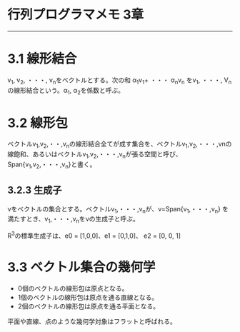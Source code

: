 # 行列プログラマメモ 3章

---
# 3.1 線形結合
v<sub>1</sub>, v<sub>2</sub>, ・・・, v<sub>n</sub>をベクトルとする。次の和
α<sub>1</sub>v<sub>1</sub>+ ・・・ α<sub>n</sub>v<sub>n</sub> をv<sub>1</sub>, ・・・, V<sub>n</sub>の線形結合という。α<sub>1</sub>, α<sub>2</sub>を係数と呼ぶ。

# 3.2 線形包
ベクトルv<sub>1</sub>,v<sub>2</sub>,・・,v<sub>n</sub>の線形結合全てが成す集合を、ベクトルv<sub>1</sub>,v<sub>2</sub>,・・・,vnの線飽和、あるいはベクトルv<sub>1</sub>,v<sub>2</sub>,・・・,v<sub>n</sub>が張る空間と呼び、
Span{v<sub>1</sub>,v<sub>2</sub>,・・・,v<sub>n</sub>}と書く。


## 3.2.3 生成子
νをベクトルの集合とする。ベクトルv<sub>1</sub>,・・・,v<sub>n</sub>が、ν=Span{v<sub>1</sub>,・・・,v<sub>n</sub>} を満たすとき、v<sub>1</sub>,・・・,v<sub>n</sub>をνの生成子と呼ぶ。

R<sup>3</sup>の標準生成子は、e0 = [1,0,0]、e1 = [0,1,0]、 e2 = [0, 0, 1]

# 3.3 ベクトル集合の幾何学
- 0個のベクトルの線形包は原点となる。
- 1個のベクトルの線形包は原点を通る直線となる。
- 2個のベクトルの線形包は原点を通る平面となる。

平面や直線、点のような幾何学対象はフラットと呼ばれる。